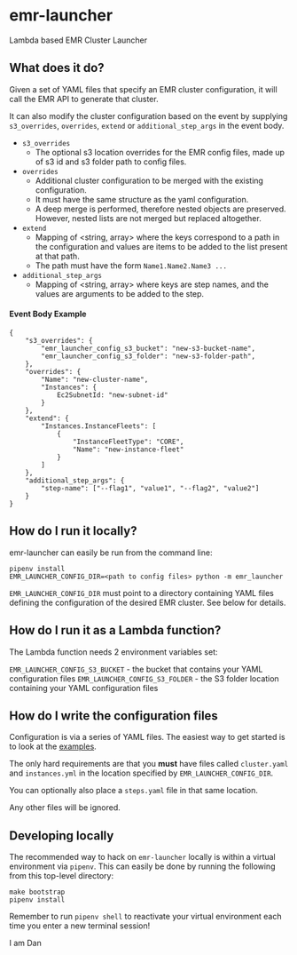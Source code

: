 # emr-launcher
Lambda based EMR Cluster Launcher

## What does it do?

Given a set of YAML files that specify an EMR cluster configuration, it will
call the EMR API to generate that cluster.

It can also modify the cluster configuration based on the event by supplying `s3_overrides`, `overrides`,
`extend` or `additional_step_args` in the event body.

 * `s3_overrides`
    * The optional s3 location overrides for the EMR config files, made up of s3 id and s3 folder path to config files.
 * `overrides`
    * Additional cluster configuration to be merged with the existing configuration.
    * It must have the same structure as the yaml configuration.
    * A deep merge is performed, therefore nested objects are preserved. However,
     nested lists are not merged but replaced altogether.
* `extend`
    * Mapping of <string, array> where the keys correspond to a path in the configuration
    and values are items to be added to the list present at that path.
    * The path must have the form `Name1.Name2.Name3 ...` 
* `additional_step_args`
    * Mapping of <string, array> where keys are step names, and the values are
    arguments to be added to the step.

#### Event Body Example
```$json
{
    "s3_overrides": {
        "emr_launcher_config_s3_bucket": "new-s3-bucket-name",
        "emr_launcher_config_s3_folder": "new-s3-folder-path",
    },
    "overrides": {
        "Name": "new-cluster-name",
        "Instances": {
            Ec2SubnetId: "new-subnet-id"
        }
    },
    "extend": {
        "Instances.InstanceFleets": [
            {
                "InstanceFleetType": "CORE",
                "Name": "new-instance-fleet"
            }
        ]
    },
    "additional_step_args": {
        "step-name": ["--flag1", "value1", "--flag2", "value2"]
    }
}
```


## How do I run it locally?

emr-launcher can easily be run from the command line:

```
pipenv install
EMR_LAUNCHER_CONFIG_DIR=<path to config files> python -m emr_launcher
```

`EMR_LAUNCHER_CONFIG_DIR` must point to a directory containing YAML files defining the configuration of the desired EMR cluster. See below for details.

## How do I run it as a Lambda function?

The Lambda function needs 2 environment variables set:

`EMR_LAUNCHER_CONFIG_S3_BUCKET` - the bucket that contains your YAML configuration files
`EMR_LAUNCHER_CONFIG_S3_FOLDER` - the S3 folder location containing your YAML configuration files

## How do I write the configuration files

Configuration is via a series of YAML files. The easiest way to get started is
to look at the [examples](docs/examples/).

The only hard requirements are that you **must** have files called
`cluster.yaml` and `instances.yml` in the location specified by
`EMR_LAUNCHER_CONFIG_DIR`.

You can optionally also place a `steps.yaml` file in that same location.

Any other files will be ignored.

## Developing locally

The recommended way to hack on `emr-launcher` locally is within a virtual
environment via `pipenv`. This can easily be done by running the following
from this top-level directory:

```
make bootstrap
pipenv install
```

Remember to run `pipenv shell` to reactivate your virtual environment each time
you enter a new terminal session!

I am Dan
